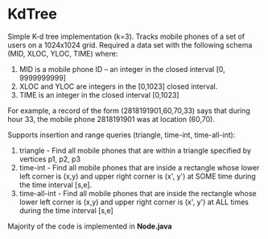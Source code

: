 # KdTree

Simple K-d tree implementation (k=3). Tracks mobile phones of a set of users on a 1024x1024 grid. Required a data set with the following schema (MID, XLOC, YLOC, TIME) where:
1. MID is a mobile phone ID – an integer in the closed interval [0,
9999999999]
2. XLOC and YLOC are integers in the [0,1023] closed interval.
3. TIME is an integer in the closed interval [0,1023]

For example, a record of the form (2818191901,60,70,33) says that during
hour 33, the mobile phone 2818191901 was at location (60,70).

Supports insertion and range queries (triangle, time-int, time-all-int):
1. triangle - Find all mobile phones that are within a triangle specified by vertices p1, p2, p3
2. time-int - Find all mobile phones that are inside a rectangle whose lower left corner is (x,y) and upper right corner is (x', y') at SOME time during the time interval [s,e].
3. time-all-int - Find all mobile phones that are inside the rectangle whose lower left corner is (x,y) and upper right corner is (x', y') at ALL times during the time interval [s,e]

Majority of the code is implemented in **Node.java**
